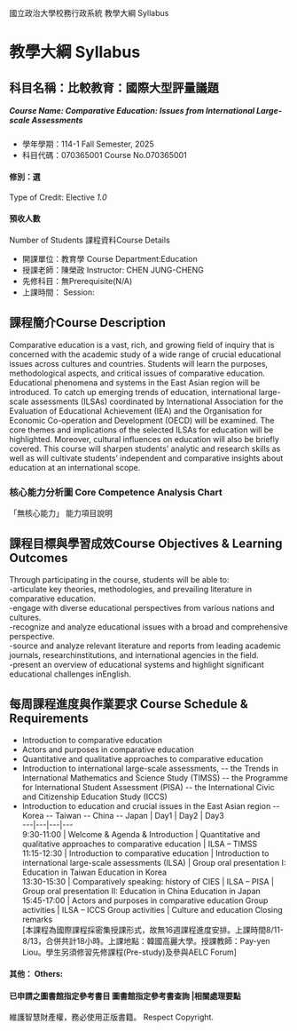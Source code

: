 國立政治大學校務行政系統 教學大綱 Syllabus
# 教學大綱 Syllabus
##  科目名稱：比較教育：國際大型評量議題
#####  Course Name: Comparative Education: Issues from International Large-scale Assessments
  * 學年學期：114-1 Fall Semester, 2025 
  * 科目代碼：070365001 Course No.070365001
#### 修別：選
Type of Credit: Elective 
_1.0_
#### 預收人數
Number of Students
課程資料Course Details
  * 開課單位：教育學 Course Department:Education 
  * 授課老師：陳榮政 Instructor: CHEN JUNG-CHENG 
  * 先修科目：無Prerequisite(N/A)
  * 上課時間： Session: 
##  課程簡介Course Description
Comparative education is a vast, rich, and growing field of inquiry that is concerned with the academic study of a wide range of crucial educational issues across cultures and countries. Students will learn the purposes, methodological aspects, and critical issues of comparative education. Educational phenomena and systems in the East Asian region will be introduced. To catch up emerging trends of education, international large-scale assessments (ILSAs) coordinated by International Association for the Evaluation of Educational Achievement (IEA) and the Organisation for Economic Co-operation and Development (OECD) will be examined. The core themes and implications of the selected ILSAs for education will be highlighted. Moreover, cultural influences on education will also be briefly covered. This course will sharpen students’ analytic and research skills as well as will cultivate students’ independent and comparative insights about education at an international scope. 
###  核心能力分析圖 Core Competence Analysis Chart
「無核心能力」 
能力項目說明
##  課程目標與學習成效Course Objectives & Learning Outcomes 
Through participating in the course, students will be able to:  
-articulate key theories, methodologies, and prevailing literature in comparative education.  
-engage with diverse educational perspectives from various nations and cultures.  
-recognize and analyze educational issues with a broad and comprehensive perspective.  
-source and analyze relevant literature and reports from leading academic journals, researchinstitutions, and international agencies in the field.  
-present an overview of educational systems and highlight significant educational challenges inEnglish.
##  每周課程進度與作業要求 Course Schedule & Requirements
- Introduction to comparative education
- Actors and purposes in comparative education
- Quantitative and qualitative approaches to comparative education
- Introduction to international large-scale assessments, 
-- the Trends in International Mathematics and Science Study (TIMSS) 
-- the Programme for International Student Assessment (PISA) 
-- the International Civic and Citizenship Education Study (ICCS)
- Introduction to education and crucial issues in the East Asian region 
-- Korea 
-- Taiwan 
-- China
-- Japan 
|  Day1 |  Day2 |  Day3  
---|---|---|---  
9:30-11:00 |  Welcome & Agenda & Introduction  |  Quantitative and qualitative approaches to comparative education  |  ILSA – TIMSS   
11:15-12:30 |  Introduction to comparative education  |  Introduction to international large-scale assessments (ILSA)  |  Group oral presentation I:  Education in Taiwan  Education in Korea   
13:30-15:30 |  Comparatively speaking: history of CIES  |  ILSA – PISA  |  Group oral presentation II:  Education in China  Education in Japan   
15:45-17:00 |  Actors and purposes in comparative education  Group activities  |  ILSA – ICCS  Group activities  |  Culture and education  Closing remarks   
[本課程為國際課程採密集授課形式，故無16週課程進度安排。上課時間8/11-8/13，合併共計18小時。上課地點：韓國高麗大學。授課教師：Pay-yen Liou。學生另須修習先修課程(Pre-study)及參與AELC Forum]
####  其他： Others:
####  已申請之圖書館指定參考書目  圖書館指定參考書查詢 |相關處理要點
維護智慧財產權，務必使用正版書籍。 Respect Copyright.